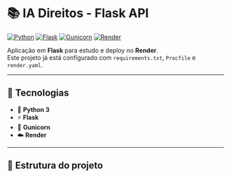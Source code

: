 # 📚 IA Direitos - Flask API

[![Python](https://img.shields.io/badge/Python-3.10+-blue?logo=python&logoColor=white)](https://www.python.org/)
[![Flask](https://img.shields.io/badge/Flask-3.0-black?logo=flask&logoColor=white)](https://flask.palletsprojects.com/)
[![Gunicorn](https://img.shields.io/badge/Gunicorn-23.0-green?logo=gunicorn&logoColor=white)](https://gunicorn.org/)
[![Render](https://img.shields.io/badge/Deploy-Render-purple?logo=render&logoColor=white)](https://render.com/)

Aplicação em **Flask** para estudo e deploy no **Render**.  
Este projeto já está configurado com `requirements.txt`, `Procfile` e `render.yaml`.

---

## 🚀 Tecnologias
- 🐍 **Python 3**
- ⚡ **Flask**
- 🦄 **Gunicorn**
- ☁️ **Render**

---

## 📂 Estrutura do projeto
